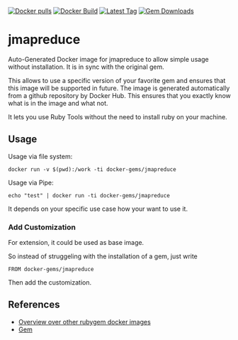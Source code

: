[![Docker pulls](https://img.shields.io/docker/pulls/rubygem/jmapreduce.svg)](https://hub.docker.com/r/rubygem/jmapreduce/)
[![Docker Build](https://img.shields.io/docker/automated/rubygem/jmapreduce.svg)](https://hub.docker.com/r/rubygem/jmapreduce/)
[![Latest Tag](https://img.shields.io/github/tag/docker-rubygem/jmapreduce.svg)](https://hub.docker.com/r/rubygem/jmapreduce/)
[![Gem Downloads](https://img.shields.io/gem/dt/jmapreduce.svg)](https://rubygems.org/gems/jmapreduce/)
# jmapreduce

Auto-Generated Docker image for jmapreduce to allow simple usage without installation.
It is in sync with the original gem.

This allows to use a specific version of your favorite gem and ensures that this image will be supported in future.
The image is generated automatically from a github repository by Docker Hub.
This ensures that you exactly know what is in the image and what not.

It lets you use Ruby Tools without the need to install ruby on your machine.

## Usage

Usage via file system:

`docker run -v $(pwd):/work -ti docker-gems/jmapreduce`

Usage via Pipe:

`echo "test" | docker run -ti docker-gems/jmapreduce`

It depends on your specific use case how your want to use it.

### Add Customization

For extension, it could be used as base image.

So instead of struggeling with the installation of a gem, just write

`FROM docker-gems/jmapreduce`

Then add the customization.

## References

 - [Overview over other rubygem docker images](https://github.com/thinkbot/docker-rubygem)
 - [Gem](https://rubygems.org/gems/jmapreduce/)
